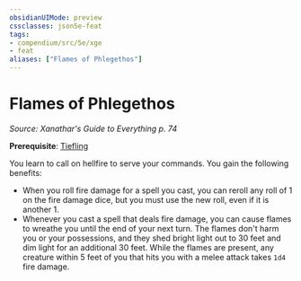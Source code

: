 ```yaml
---
obsidianUIMode: preview
cssclasses: json5e-feat
tags:
- compendium/src/5e/xge
- feat
aliases: ["Flames of Phlegethos"]
---
```

# Flames of Phlegethos
*Source: Xanathar's Guide to Everything p. 74*  

**Prerequisite**: [Tiefling](/compendium/races/tiefling.md)

You learn to call on hellfire to serve your commands. You gain the following benefits:

- When you roll fire damage for a spell you cast, you can reroll any roll of 1 on the fire damage dice, but you must use the new roll, even if it is another 1.  
- Whenever you cast a spell that deals fire damage, you can cause flames to wreathe you until the end of your next turn. The flames don't harm you or your possessions, and they shed bright light out to 30 feet and dim light for an additional 30 feet. While the flames are present, any creature within 5 feet of you that hits you with a melee attack takes `1d4` fire damage.